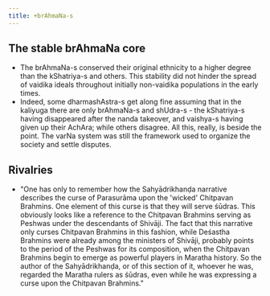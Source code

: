 ```yaml
---
title: +brAhmaNa-s
---
```


## The stable brAhmaNa core
- The brAhmaNa-s conserved their original ethnicity to a higher degree than the kShatriya-s and others. This stability did not hinder the spread of vaidika ideals throughout initially non-vaidika populations in the early times.  
- Indeed, some dharmashAstra-s get along fine assuming that in the kaliyuga there are only brAhmaNa-s and shUdra-s - the kShatriya-s having disappeared after the nanda takeover, and vaishya-s having given up their AchAra; while others disagree. All this, really, is beside the point. The varNa system was still the framework used to organize the society and settle disputes.

## Rivalries
- "One has only to remember how the Sahyādrikhanḍa narrative describes the curse of Parasurāma upon the 'wicked' Chitpavan Brahmins. One element of this curse is that they will serve śūdras. This obviously looks like a reference to the Chitpavan Brahmins serving as Peshwas under the descendants of Shivāji. The fact that this narrative only curses Chitpavan Brahmins in this fashion, while Deśastha Brahmins were already among the ministers of Shivāji, probably points to the period of the Peshwas for its composition, when the Chitpavan Brahmins begin to emerge as powerful players in Maratha history. So the author of the Sahyādrikhanḍa, or of this section of it, whoever he was, regarded the Maratha rulers as śūdras, even while he was expressing a curse upon the Chitpavan Brahmins."